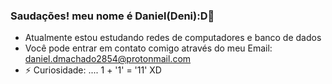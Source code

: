 ### Saudações! meu nome é Daniel(Deni):D👋


- Atualmente estou estudando redes de computadores e banco de dados 
- Você pode entrar em contato comigo através do meu Email: daniel.dmachado2854@protonmail.com
- ⚡ Curiosidade: .... 1 + '1' = '11' XD
